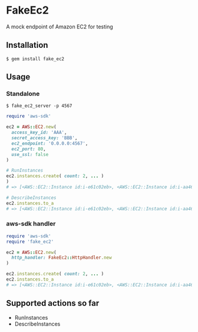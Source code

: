 # FakeEc2

A mock endpoint of Amazon EC2 for testing

## Installation

```
$ gem install fake_ec2
```

## Usage

### Standalone
```
$ fake_ec2_server -p 4567
```

```ruby
require 'aws-sdk'

ec2 = AWS::EC2.new(
  access_key_id: 'AAA',
  secret_access_key: 'BBB',
  ec2_endpoint: '0.0.0.0:4567',
  ec2_port: 80,
  use_ssl: false
)

# RunInstances
ec2.instances.create( count: 2, ... )
)
# => [<AWS::EC2::Instance id:i-e61c02eb>, <AWS::EC2::Instance id:i-aa463e98>]

# DescribeInstances
ec2.instances.to_a
# => [<AWS::EC2::Instance id:i-e61c02eb>, <AWS::EC2::Instance id:i-aa463e98>]
```

### aws-sdk handler
```ruby
require 'aws-sdk'
require 'fake_ec2'

ec2 = AWS::EC2.new(
  http_handler: FakeEc2::HttpHandler.new
)

ec2.instances.create( count: 2, ... )
ec2.instances.to_a
# => [<AWS::EC2::Instance id:i-e61c02eb>, <AWS::EC2::Instance id:i-aa463e98>]
```

## Supported actions so far
- RunInstances
- DescribeInstances
